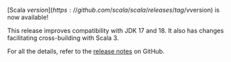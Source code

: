 [Scala $version](https://github.com/scala/scala/releases/tag/v$version) is now available!

This release improves compatibility with JDK 17 and 18.
It also has changes facilitating cross-building with Scala 3.

For all the details, refer to the [release notes](https://github.com/scala/scala/releases/tag/v$version) on GitHub.
